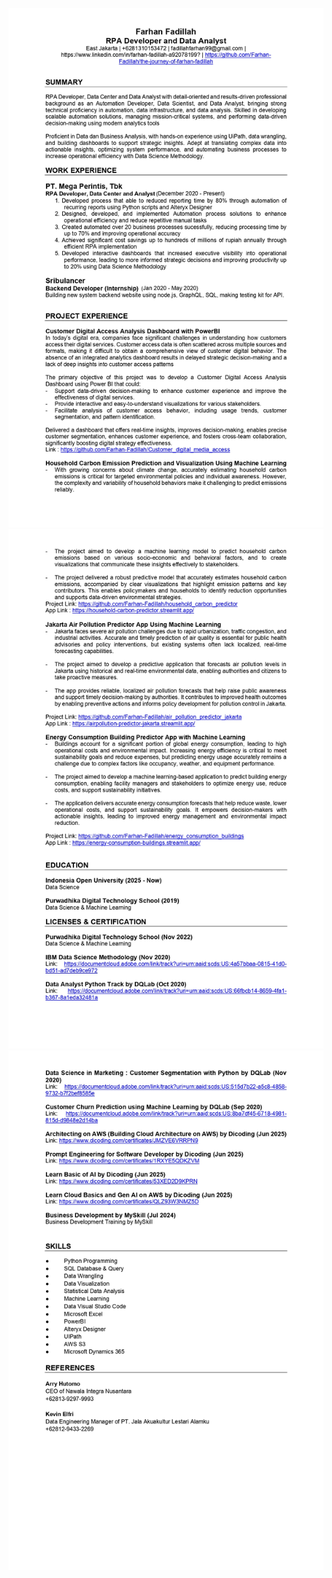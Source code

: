 ![cv 1](https://github.com/Farhan-Fadillah/picture_list/blob/248116f8c0f4fb199735d86515f0e856c32430ae/(1)%20NEW%20Template%20CV%20ATS%20Farhan%20Fadillah_page-0001.jpg)
![cv 2](https://github.com/Farhan-Fadillah/picture_list/blob/248116f8c0f4fb199735d86515f0e856c32430ae/(1)%20NEW%20Template%20CV%20ATS%20Farhan%20Fadillah_page-0002.jpg)
![cv 3](https://github.com/Farhan-Fadillah/picture_list/blob/248116f8c0f4fb199735d86515f0e856c32430ae/(1)%20NEW%20Template%20CV%20ATS%20Farhan%20Fadillah_page-0003.jpg)
